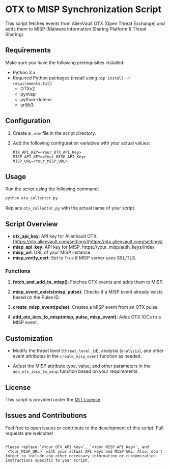 # OTX to MISP Synchronization Script

This script fetches events from AlienVault OTX (Open Threat Exchange) and adds them to MISP (Malware Information Sharing Platform & Threat Sharing).

## Requirements

Make sure you have the following prerequisites installed:

- Python 3.x
- Required Python packages (install using `pip install -r requirements.txt`):
  - OTXv2
  - pymisp
  - python-dotenv
  - urllib3

## Configuration

1. Create a `.env` file in the script directory.
2. Add the following configuration variables with your actual values:

   ```env
   OTX_API_KEY=<Your_OTX_API_Key>
   MISP_API_KEY=<Your_MISP_API_Key>
   MISP_URL=<Your_MISP_URL>
   ```

## Usage

Run the script using the following command:

```bash
python otx_collector.py
```

Replace `otx_collector.py` with the actual name of your script.

## Script Overview

- **otx_api_key**: API key for AlienVault OTX. [https://otx.alienvault.com/settings](https://otx.alienvault.com/settings)
- **misp_api_key**: API key for MISP. https://your_misp/auth_keys/index
- **misp_url**: URL of your MISP instance.
- **misp_verify_cert**: Set to `True` if MISP server uses SSL/TLS.

### Functions

1. **fetch_and_add_to_misp()**: Fetches OTX events and adds them to MISP.

2. **misp_event_exists(misp, pulse)**: Checks if a MISP event already exists based on the Pulse ID.

3. **create_misp_event(pulse)**: Creates a MISP event from an OTX pulse.

4. **add_otx_iocs_to_misp(misp, pulse, misp_event)**: Adds OTX IOCs to a MISP event.

## Customization

- Modify the threat level (`threat_level_id`), analysis (`analysis`), and other event attributes in the `create_misp_event` function as needed.

- Adjust the MISP attribute type, value, and other parameters in the `add_otx_iocs_to_misp` function based on your requirements.

## License

This script is provided under the [MIT License](LICENSE).

## Issues and Contributions

Feel free to open issues or contribute to the development of this script. Pull requests are welcome!

```

Please replace `<Your_OTX_API_Key>`, `<Your_MISP_API_Key>`, and `<Your_MISP_URL>` with your actual API keys and MISP URL. Also, don't forget to include any other necessary information or customization instructions specific to your script.
